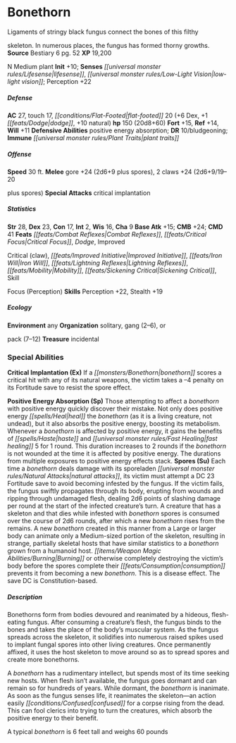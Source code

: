 ﻿---
cssclass: [monsters]
title1: Bonethorn
desc_short: Ligaments of stringy black fungus connect the bones of this filthyskeleton.
  In numerous places, the fungus has formed thorny growths.
title2: Bonethorn
CR: 12
sources:
- name: Bestiary 6
  page: 52
  link: http://paizo.com/products/btpy9oge?Pathfinder-Roleplaying-Game-Bestiary-6-Hardcover
XP: 19200
alignment: N
size: Medium
type: plant
initiative:
  bonus: 10
senses:
  lifesense: true
  low-light vision: true
AC:
  AC: 27
  touch: 17
  flat_footed: 20
  components:
    dex: 6
    dodge: 1
    natural: 10
HP:
  HP: 150
  long: 20d8+60
saves:
  fort: 15
  ref: 14
  will: 11
defensive_abilities:
- positive energy absorption
DR:
- amount: 10
  weakness: bludgeoning
immunities:
- plant traits
speeds:
  base: 30
attacks:
  melee:
  - - text: gore +24 (2d6+9 plus spores)
      entries:
      - - damage: 2d6+9
        - effect: spores
      attack: gore
      bonus:
      - 24
    - text: 2 claws +24 (2d6+9/19-20plus spores)
      entries:
      - - damage: 2d6+9
          type: /19-20plus spores
      count: 2
      attack: claws
      bonus:
      - 24
  special:
  - critical implantation
ability_scores:
  STR: 28
  DEX: 23
  CON: 17
  INT: 2
  WIS: 16
  CHA: 9
BAB: 15
CMB: 24
CMD: 41
feats:
- name: Combat Reflexes
- name: Critical Focus
- name: Dodge
- name: ImprovedCritical (claw)
- name: Improved Initiative
- name: Iron Will
- name: Lightning Reflexes
- name: Mobility
- name: Sickening Critical
- name: SkillFocus (Perception)
skills:
  Perception: 22
  Stealth: 19
ecology:
  environment: any
  organization: solitary, gang (2-6), orpack (7-12)
  treasure_type: incidental
special_abilities:
  Critical Implantation (Ex): If a bonethorn scores a critical hit with any of its
    natural weapons, the victim takes a -4 penalty on its Fortitude save to resist
    the spore effect.
  Positive Energy Absorption (Sp): Those attempting to affect a bonethorn with positive
    energy quickly discover their mistake. Not only does positive energy heal the
    bonethorn (as it is a living creature, not undead), but it also absorbs the positive
    energy, boosting its metabolism. Whenever a bonethorn is affected by positive
    energy, it gains the benefits of haste and fast healing 5 for 1 round. This duration
    increases to 2 rounds if the bonethorn is not wounded at the time it is affected
    by positive energy. The durations from multiple exposures to positive energy effects
    stack.
  Spores (Su): Each time a bonethorn deals damage with its sporeladen natural attacks,
    its victim must attempt a DC 23 Fortitude save to avoid becoming infested by the
    fungus. If the victim fails, the fungus swiftly propagates through its body, erupting
    from wounds and ripping through undamaged flesh, dealing 2d6 points of slashing
    damage per round at the start of the infected creature's turn. A creature that
    has a skeleton and that dies while infested with bonethorn spores is consumed
    over the course of 2d6 rounds, after which a new bonethorn rises from the remains.
    A new bonethorn created in this manner from a Large or larger body can animate
    only a Medium-sized portion of the skeleton, resulting in strange, partially skeletal
    hosts that have similar statistics to a bonethorn grown from a humanoid host.
    Burning or otherwise completely destroying the victim's body before the spores
    complete their consumption prevents it from becoming a new bonethorn. This is
    a disease effect. The save DC is Constitution-based.
desc_long: |-
  Bonethorns form from bodies devoured and reanimated by a hideous, flesh-eating fungus. After consuming a creature's flesh, the fungus binds to the bones and takes the place of the body's muscular system. As the fungus spreads across the skeleton, it solidifies into numerous raised spikes used to implant fungal spores into other living creatures. Once permanently affixed, it uses the host skeleton to move around so as to spread spores and create more bonethorns. 

  A bonethorn has a rudimentary intellect, but spends most of its time seeking new hosts. When flesh isn't available, the fungus goes dormant and can remain so for hundreds of years. While dormant, the bonethorn is inanimate. As soon as the fungus senses life, it reanimates the skeleton-an action easily confused for a corpse rising from the dead. This can fool clerics into trying to turn the creatures, which absorb the positive energy to their benefit. 

  A typical bonethorn is 6 feet tall and weighs 60 pounds

---

# Bonethorn
Ligaments of stringy black fungus connect the bones of this filthy

skeleton. In numerous places, the fungus has formed thorny growths.
**Source** Bestiary 6 pg. 52
**XP** 19,200

N Medium plant
**Init** +10; **Senses** _[[universal monster rules/Lifesense|lifesense]]_, _[[universal monster rules/Low-Light Vision|low-light vision]]_; Perception +22

##### Defense

**AC** 27, touch 17, _[[conditions/Flat-Footed|flat-footed]]_ 20 (+6 Dex, +1 _[[feats/Dodge|dodge]]_, +10 natural)
**hp** 150 (20d8+60)
**Fort** +15, **Ref** +14, **Will** +11
**Defensive Abilities** positive energy absorption; **DR** 10/bludgeoning; **Immune** _[[universal monster rules/Plant Traits|plant traits]]_

##### Offense
**Speed** 30 ft.
**Melee** gore +24 (2d6+9 plus spores), 2 claws +24 (2d6+9/19–20

plus spores)
**Special Attacks** critical implantation

##### Statistics
**Str** 28, **Dex** 23, **Con** 17, **Int** 2, **Wis** 16, **Cha** 9
**Base Atk** +15; **CMB** +24; **CMD** 41
**Feats** _[[feats/Combat Reflexes|Combat Reflexes]]_, _[[feats/Critical Focus|Critical Focus]]_, _Dodge_, Improved

Critical (claw), _[[feats/Improved Initiative|Improved Initiative]]_, _[[feats/Iron Will|Iron Will]]_, _[[feats/Lightning Reflexes|Lightning Reflexes]]_, _[[feats/Mobility|Mobility]]_, _[[feats/Sickening Critical|Sickening Critical]]_, Skill

Focus (Perception)
**Skills** Perception +22, Stealth +19

##### Ecology

**Environment** any
**Organization** solitary, gang (2–6), or

pack (7–12)
**Treasure** incidental

### Special Abilities

**Critical Implantation (Ex)** If a _[[monsters/Bonethorn|bonethorn]]_ scores a critical hit with any of its natural weapons, the victim takes a –4 penalty on its Fortitude save to resist the spore effect.

**Positive Energy Absorption (Sp)** Those attempting to affect a _bonethorn_ with positive energy quickly discover their mistake. Not only does positive energy _[[spells/Heal|heal]]_ the _bonethorn_ (as it is a living creature, not undead), but it also absorbs the positive energy, boosting its metabolism. Whenever a _bonethorn_ is affected by positive energy, it gains the benefits of _[[spells/Haste|haste]]_ and _[[universal monster rules/Fast Healing|fast healing]]_ 5 for 1 round. This duration increases to 2 rounds if the _bonethorn_ is not wounded at the time it is affected by positive energy. The durations from multiple exposures to positive energy effects stack.
**Spores (Su)** Each time a _bonethorn_ deals damage with its sporeladen _[[universal monster rules/Natural Attacks|natural attacks]]_, its victim must attempt a DC 23 Fortitude save to avoid becoming infested by the fungus. If the victim fails, the fungus swiftly propagates through its body, erupting from wounds and ripping through undamaged flesh, dealing 2d6 points of slashing damage per round at the start of the infected creature’s turn. A creature that has a skeleton and that dies while infested with _bonethorn_ spores is consumed over the course of 2d6 rounds, after which a new _bonethorn_ rises from the remains. A new _bonethorn_ created in this manner from a Large or larger body can animate only a Medium-sized portion of the skeleton, resulting in strange, partially skeletal hosts that have similar statistics to a _bonethorn_ grown from a humanoid host. _[[items/Weapon Magic Abilities/Burning|Burning]]_ or otherwise completely destroying the victim’s body before the spores complete their _[[feats/Consumption|consumption]]_ prevents it from becoming a new _bonethorn_. This is a disease effect. The save DC is Constitution-based.

##### Description

Bonethorns form from bodies devoured and reanimated by a hideous, flesh-eating fungus. After consuming a creature’s flesh, the fungus binds to the bones and takes the place of the body’s muscular system. As the fungus spreads across the skeleton, it solidifies into numerous raised spikes used to implant fungal spores into other living creatures. Once permanently affixed, it uses the host skeleton to move around so as to spread spores and create more bonethorns.

A _bonethorn_ has a rudimentary intellect, but spends most of its time seeking new hosts. When flesh isn’t available, the fungus goes dormant and can remain so for hundreds of years. While dormant, the _bonethorn_ is inanimate. As soon as the fungus senses life, it reanimates the skeleton—an action easily _[[conditions/Confused|confused]]_ for a corpse rising from the dead. This can fool clerics into trying to turn the creatures, which absorb the positive energy to their benefit.

A typical _bonethorn_ is 6 feet tall and weighs 60 pounds